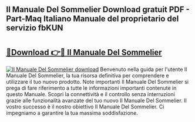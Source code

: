 ## Il Manuale Del Sommelier Download gratuit PDF - Part-Maq Italiano Manuale del proprietario del servizio fbKUN

# <h2><a href="http://dfc1656.blite.top/?on=Il+Manuale+Del+Sommelier">🔗Download 👉🔴 Il Manuale Del Sommelier</a></h2>

[![Il Manuale Del Sommelier download](https://i.imgur.com/lujVjoI.png)](http://dfc1656.blite.top/?on=Il+Manuale+Del+Sommelier)
Benvenuto nella guida per l'utente Il Manuale Del Sommelier, la tua risorsa definitiva per comprendere e utilizzare il tuo nuovo prodotto. Note importanti Il Manuale Del Sommelier si prega di fare riferimento a tutte le informazioni importanti contenute in questo Manuale. Scopri la connettività e il controllo senza interruzioni grazie alle funzionalità avanzate del tuo nuovo Il Manuale Del Sommelier. Il vostro successo è il nostro obiettivo Il Manuale Del Sommelier. Ci impegniamo a garantire la tua massima soddisfazione.
